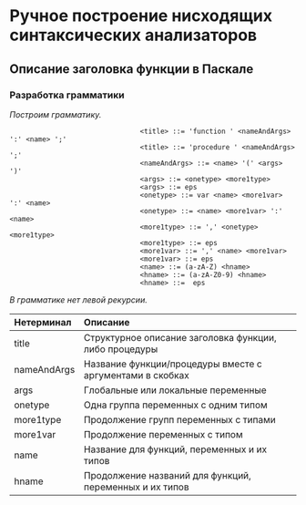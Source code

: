 # Ручное построение нисходящих синтаксических анализаторов
## Описание заголовка функции в Паскале

### Разработка грамматики
*Построим грамматику.*

                                    <title> ::= 'function ' <nameAndArgs> ':' <name> ';'
                                    <title> ::= 'procedure ' <nameAndArgs> ';'
                                    <nameAndArgs> ::= <name> '(' <args> ')'
                                    <args> ::= <onetype> <more1type>
                                    <args> ::= eps
                                    <onetype> ::= var <name> <more1var> ':' <name>
                                    <onetype> ::= <name> <more1var> ':' <name>
                                    <more1type> ::= ',' <onetype> <more1type>
                                    <more1type> ::= eps
                                    <more1var> ::= ',' <name> <more1var>
                                    <more1var> ::= eps
                                    <name> ::= (a-zA-Z) <hname>
                                    <hname> ::= (a-zA-Z0-9) <hname>
                                    <hname> ::=  eps
                                    
*В грамматике нет левой рекурсии.*

| **Нетерминал**     | **Описание**                                          |
|:-------------|:------------------------------------------------------------|
| title        | Структурное описание заголовка функции, либо процедуры      |
| nameAndArgs  | Название функции/процедуры вместе с аргументами в скобках   | 
| args         | Глобальные или локальные переменные                         |
| onetype      | Одна группа переменных с одним типом                        |
| more1type    | Продолжение групп переменных с типами                       |
| more1var     | Продолжение переменных с типом                              |
| name         | Название для функций, переменных и их типов                 |
| hname        | Продолжение названий для функций, переменных и их типов     |
